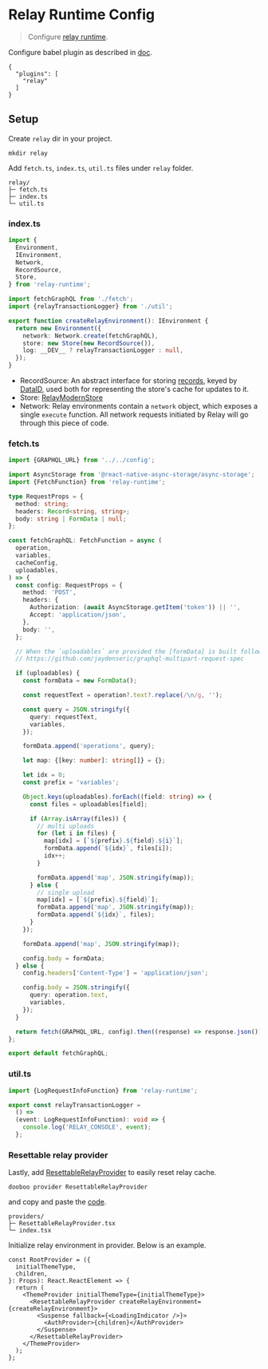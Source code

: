 # Relay Runtime Config

[ResettableRelayProvider]: https://gist.github.com/hyochan/7ea10143fbba62c3205bf8d59e6461a8

> Configure [relay runtime](https://relay.dev/docs/getting-started/step-by-step-guide/#42-configure-relay-runtime).

Configure babel plugin as described in [doc](https://relay.dev/docs/getting-started/installation-and-setup/#set-up-babel-plugin-relay).

```
{
  "plugins": [
    "relay"
  ]
}
```

## Setup

Create `relay` dir in your project.

```
mkdir relay
```

Add `fetch.ts`, `index.ts`, `util.ts` files under `relay` folder.

```
relay/
├─ fetch.ts
├─ index.ts
└─ util.ts
```

### index.ts

```ts
import {
  Environment,
  IEnvironment,
  Network,
  RecordSource,
  Store,
} from 'relay-runtime';

import fetchGraphQL from './fetch';
import {relayTransactionLogger} from './util';

export function createRelayEnvironment(): IEnvironment {
  return new Environment({
    network: Network.create(fetchGraphQL),
    store: new Store(new RecordSource()),
    log: __DEV__ ? relayTransactionLogger : null,
  });
}
```

- RecordSource: An abstract interface for storing [records](https://relay.dev/docs/glossary/#record), keyed by [DataID](https://relay.dev/docs/glossary/#dataid), used both for representing the store's cache for updates to it.
- Store: [RelayModernStore](https://relay.dev/docs/api-reference/store)
- Network: Relay environments contain a `network` object, which exposes a single `execute` function. All network requests initiated by Relay will go through this piece of code.


### fetch.ts

```ts
import {GRAPHQL_URL} from '../../config';

import AsyncStorage from '@react-native-async-storage/async-storage';
import {FetchFunction} from 'relay-runtime';

type RequestProps = {
  method: string;
  headers: Record<string, string>;
  body: string | FormData | null;
};

const fetchGraphQL: FetchFunction = async (
  operation,
  variables,
  cacheConfig,
  uploadables,
) => {
  const config: RequestProps = {
    method: 'POST',
    headers: {
      Authorization: (await AsyncStorage.getItem('token')) || '',
      Accept: 'application/json',
    },
    body: '',
  };

  // When the `uploadables` are provided the [formData] is built following the GraphQL multipart request specification.
  // https://github.com/jaydenseric/graphql-multipart-request-spec

  if (uploadables) {
    const formData = new FormData();

    const requestText = operation?.text?.replace(/\n/g, '');

    const query = JSON.stringify({
      query: requestText,
      variables,
    });

    formData.append('operations', query);

    let map: {[key: number]: string[]} = {};

    let idx = 0;
    const prefix = 'variables';

    Object.keys(uploadables).forEach((field: string) => {
      const files = uploadables[field];

      if (Array.isArray(files)) {
        // multi uploads
        for (let i in files) {
          map[idx] = [`${prefix}.${field}.${i}`];
          formData.append(`${idx}`, files[i]);
          idx++;
        }

        formData.append('map', JSON.stringify(map));
      } else {
        // single upload
        map[idx] = [`${prefix}.${field}`];
        formData.append('map', JSON.stringify(map));
        formData.append(`${idx}`, files);
      }
    });

    formData.append('map', JSON.stringify(map));

    config.body = formData;
  } else {
    config.headers['Content-Type'] = 'application/json';

    config.body = JSON.stringify({
      query: operation.text,
      variables,
    });
  }

  return fetch(GRAPHQL_URL, config).then((response) => response.json());
};

export default fetchGraphQL;
```

### util.ts

```ts
import {LogRequestInfoFunction} from 'relay-runtime';

export const relayTransactionLogger =
  () =>
  (event: LogRequestInfoFunction): void => {
    console.log('RELAY_CONSOLE', event);
  };
```

### Resettable relay provider

Lastly, add [ResettableRelayProvider][ResettableRelayProvider] to easily reset relay cache.

```
dooboo provider ResettableRelayProvider
```

and copy and paste the [code][ResettableRelayProvider].

```
providers/
├─ ResettableRelayProvider.tsx
└─ index.tsx
```

Initialize relay environment in provider. Below is an example.

```tsx
const RootProvider = ({
  initialThemeType,
  children,
}: Props): React.ReactElement => {
  return (
    <ThemeProvider initialThemeType={initialThemeType}>
      <ResettableRelayProvider createRelayEnvironment={createRelayEnvironment}>
        <Suspense fallback={<LoadingIndicator />}>
          <AuthProvider>{children}</AuthProvider>
        </Suspense>
      </ResettableRelayProvider>
    </ThemeProvider>
  );
};
```